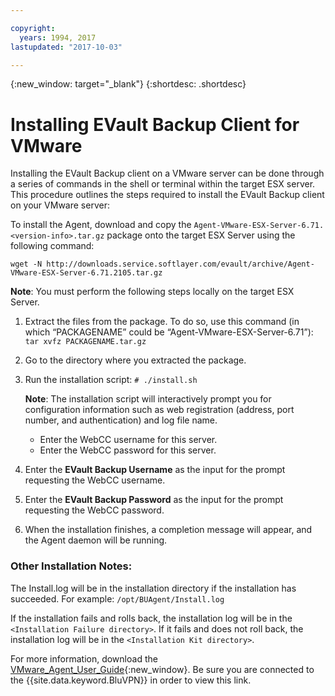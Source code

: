 ```yaml
---

copyright:
  years: 1994, 2017
lastupdated: "2017-10-03"

---
```

{:new_window: target="_blank"}
{:shortdesc: .shortdesc}

# Installing EVault Backup Client for VMware

Installing the EVault Backup client on a VMware server can be done through a series of commands in the shell or terminal within the target ESX server. This procedure outlines the steps required to install the EVault Backup client on your VMware server:

To install the Agent, download and copy the `Agent-VMware-ESX-Server-6.71.<version-info>.tar.gz` package onto the target ESX Server using the following command:

`wget -N http://downloads.service.softlayer.com/evault/archive/Agent-VMware-ESX-Server-6.71.2105.tar.gz`

**Note**:  You must perform the following steps locally on the target ESX Server.

1. Extract the files from the package. To do so, use this command (in which “PACKAGENAME” could be “Agent-VMware-ESX-Server-6.71”):
    `tar xvfz PACKAGENAME.tar.gz`
2. Go to the directory where you extracted the package.
3. Run the installation script:
    `# ./install.sh`

    **Note**:  The installation script will interactively prompt you for configuration information such as web registration (address, port number, and authentication) and log file name.
     
    - Enter the WebCC username for this server.
    - Enter the WebCC password for this server.
     
4. Enter the **EVault Backup Username** as the input for the prompt requesting the WebCC username. 
5. Enter the **EVault Backup Password** as the input for the prompt requesting the WebCC password.
6. When the installation finishes, a completion message will appear, and the Agent daemon will be running.


### Other Installation Notes:
The Install.log will be in the installation directory if the installation has succeeded.
For example: `/opt/BUAgent/Install.log`

If the installation fails and rolls back, the installation log will be in the `<Installation Failure directory>`.
If it fails and does not roll back, the installation log will be in the `<Installation Kit directory>`.

For more information, download the [VMware_Agent_User_Guide](http://downloads.service.softlayer.com/evault/Documentation/VMware_Agent_User_Guide.pdf){:new_window}. Be sure you are connected to the  {{site.data.keyword.BluVPN}} in order to view this link.
